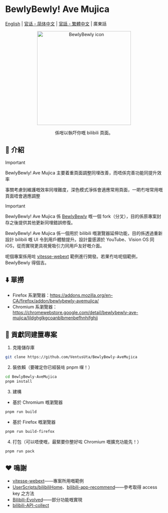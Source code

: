 # BewlyBewly! Ave Mujica

[English](README.md) | [官话 - 简体中文](README-cmn_CN.md) | [官話 - 繁體中文](README-cmn_TW.md) | 廣東話

<p align="center" style="margin-bottom: 0px !important;">
<img width="300" alt="BewlyBewly icon" src="https://cdn.jsdelivr.net/gh/BewlyBewly/Imgs/logos/bewlybewly-vtuber-logo.png"><br/>
</p>

<p align="center">係咁以執吓你嘅 bilibili 頁面。</p>

<!-- ![min1](https://github.com/hakadao/BewlyBewly/assets/33394391/951f9e2a-d0e1-452c-83a9-dc6d85c4d441)
![min2](https://github.com/hakadao/BewlyBewly/assets/33394391/3e75dd20-f60b-4645-b434-23a24c72959c) -->

## 👋 介紹

> [!IMPORTANT]
> BewlyBewly! Ave Mujica 主要着重頁面調整同埋改善，而唔係完善功能同提升效率
>
> 事關考慮到維護嘅效率同埋難度，深色模式淨係會適應常用頁面，一啲冇咁常用嘅頁面唔會適應調整

> [!IMPORTANT]
> BewlyBewly! Ave Mujica 係 [BewlyBewly](https://github.com/BewlyBewly/BewlyBewly) 嘅一個 fork（分叉），目的係原專案封存之後提供其他更新同埋錯誤修復。

BewlyBewly! Ave Mujica 係一個用於 bilibili 嘅瀏覽器延伸功能，目的係透過重新設計 bilibili 嘅 UI 令到用戶體驗提升。設計靈感源於 YouTube、Vision OS 同 iOS，從而實現更具視覺吸引力同用戶友好嘅介面。

呢個專案係用咗 [vitesse-webext](https://github.com/antfu/vitesse-webext) 範例進行開發。若果冇咗呢個範例，BewlyBewly 得個吉。

## ⬇️ 單撈

- Firefox 系瀏覽器：https://addons.mozilla.org/en-CA/firefox/addon/bewlybewly-avemujica/
- Chromium 系瀏覽器：https://chromewebstore.google.com/detail/bewlybewly-ave-mujica/lildghglkgcoanblbmenbefhnhifghjj

## 🤝 貢獻同建置專案

1. 克隆儲存庫
```sh
git clone https://github.com/VentusUta/BewlyBewly-AveMujica
```

2. 裝依賴（要確定你已經裝咗 pnpm 㗎！）
```sh
cd BewlyBewly-AveMujica
pnpm install
```

3. 建構
  - 基於 Chromium 嘅瀏覽器
```sh
pnpm run build
```
  - 基於 Firefox 嘅瀏覽器
```sh
pnpm run build-firefox
```

4. 打包（可以唔使嘅，最緊要你整好咗 Chromium 嘅擴充功能先！）
```sh
pnpm run pack
```

## ❤️ 鳴謝

- [vitesse-webext](https://github.com/antfu/vitesse-webext)——專案所用嘅範例
- [UserScripts/bilibiliHome](https://github.com/indefined/UserScripts/tree/master/bilibiliHome)、[bilibili-app-recommend](https://github.com/magicdawn/bilibili-app-recommend)——參考取得 access key 之方法
- [Bilibili-Evolved](https://github.com/the1812/Bilibili-Evolved)——部分功能嘅實現
- [bilibili-API-collect](https://github.com/SocialSisterYi/bilibili-API-collect)
